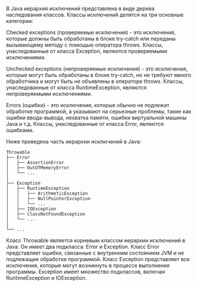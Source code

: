 В Java иерархия исключений представлена в виде дерева наследования классов. Классы исключений делятся на три основные категории:

Checked exceptions (проверяемые исключения) - это исключения, которые должны быть обработаны в блоке try-catch или переданы вызывающему методу с помощью оператора throws. Классы, унаследованные от класса Exception, являются проверяемыми исключениями.

Unchecked exceptions (непроверяемые исключения) - это исключения, которые могут быть обработаны в блоке try-catch, но не требуют явного обработчика и могут быть не объявлены в операторе throws. Классы, унаследованные от класса RuntimeException, являются непроверяемыми исключениями.

Errors (ошибки) - это исключения, которые обычно не подлежат обработке программой, а указывают на серьезные проблемы, такие как ошибки ввода-вывода, нехватка памяти, ошибки виртуальной машины Java и т.д. Классы, унаследованные от класса Error, являются ошибками.

Ниже приведена часть иерархии исключений в Java:
```
Throwable
├── Error
│   ├── AssertionError
│   ├── OutOfMemoryError
│   └── ...
│
├── Exception
│   ├── RuntimeException
│   │   ├── ArithmeticException
│   │   ├── NullPointerException
│   │   └── ...
│   ├── IOException
│   ├── ClassNotFoundException
│   └── ...
│
└── ...
```
Класс Throwable является корневым классом иерархии исключений в Java. Он имеет два подкласса: Error и Exception. Класс Error представляет ошибки, связанные с внутренним состоянием JVM и не подлежащие обработке программой. Класс Exception представляет все исключения, которые могут возникнуть в процессе выполнения программы. Exception имеет множество подклассов, включая RuntimeException и IOException.
